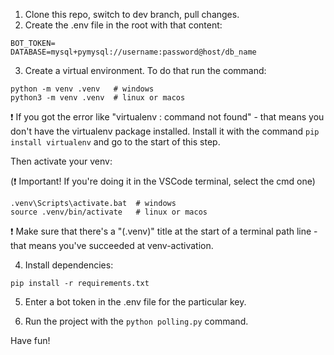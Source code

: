 
1. Clone this repo, switch to dev branch, pull changes.
2. Create the .env file in the root with that content:
```
BOT_TOKEN=
DATABASE=mysql+pymysql://username:password@host/db_name
```
3. Create a virtual environment. To do that run the command:

```
python -m venv .venv   # windows
python3 -m venv .venv  # linux or macos
```

:exclamation: If you got the error like "virtualenv : command not found" - that means you don't have the virtualenv package installed. Install it with the command `pip install virtualenv` and go to the start of this step.

Then activate your venv:

(:exclamation: Important! If you're doing it in the VSCode terminal, select the cmd one)

```
.venv\Scripts\activate.bat  # windows
source .venv/bin/activate   # linux or macos
```

:exclamation: Make sure that there's a "(.venv)" title at the start of a terminal path line - that means you've succeeded at venv-activation.

4. Install dependencies:

```
pip install -r requirements.txt
```

5. Enter a bot token in the .env file for the particular key.

6. Run the project with the `python polling.py` command.

Have fun!
